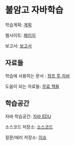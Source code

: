 # 불암고 자바학습

학습계획: [계획](https://github.com/Buram-Highschool-learning-JAVA/Java_Edu/blob/main/%ED%95%99%EC%8A%B5%EA%B3%84%ED%9A%8D.md)

웹사이트: [페이지](https://buram-highschool-learning-java.github.io/Java_EDU/)

보고서: [보고서](https://github.com/Buram-Highschool-learning-JAVA/Java_Edu/blob/main/report.md)

## 자료들

학습에 사용하는 문서 : [점프 투 자바](https://wikidocs.net/book/31) 

도움이 되는 자료들: [무료 책들](https://github.com/EbookFoundation/free-programming-books/blob/main/books/free-programming-books-ko.md)

## 학습공간

자바 학습공간: [자바 EDU](https://github.com/Buram-Highschool-learning-JAVA/Java_Edu)

소스코드 저장소: [소스코드](https://github.com/Buram-Highschool-learning-JAVA/Java_Edu/tree/main/Source_Codes)

질문/에러 저장소: [이슈](https://github.com/Buram-Highschool-learning-JAVA/Java_Edu/issues)
